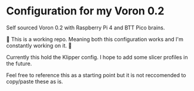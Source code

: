 # Configuration for my Voron 0.2

Self sourced Voron 0.2 with Raspberry Pi 4 and BTT Pico brains.

🚧 This is a working repo. Meaning both this configuration works and I'm constantly working on it. 🚧

Currently this hold the Klipper config. I hope to add some slicer profiles in the future.

Feel free to reference this as a starting point but it is not reccomended to copy/paste these as is.